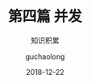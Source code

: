 ---
layout:     post
title:      第四篇 并发
subtitle:   知识积累
date:       2018-12-22
author:     guchaolong
header-img: img/post-bg-re-vs-ng2.jpg
catalog: true
tags:
       - Java
---